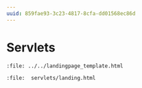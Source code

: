 ```yaml
---
uuid: 859fae93-3c23-4817-8cfa-dd01568ec86d
---
```

# Servlets

```{raw} html
:file: ../../landingpage_template.html
```

```{raw} html
:file:  servlets/landing.html
```

